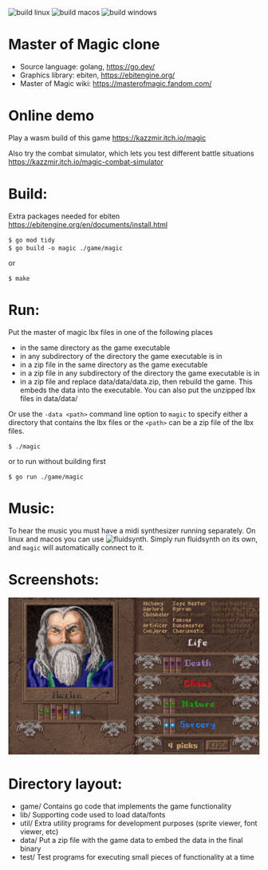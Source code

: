 ![build linux](https://github.com/kazzmir/master-of-magic/actions/workflows/build-linux.yml/badge.svg)
![build macos](https://github.com/kazzmir/master-of-magic/actions/workflows/build-macos-m1.yml/badge.svg)
![build windows](https://github.com/kazzmir/master-of-magic/actions/workflows/build-windows.yml/badge.svg)

# Master of Magic clone

* Source language: golang, https://go.dev/
* Graphics library: ebiten, https://ebitengine.org/
* Master of Magic wiki: https://masterofmagic.fandom.com/

# Online demo

Play a wasm build of this game
https://kazzmir.itch.io/magic

Also try the combat simulator, which lets you test different battle situations
https://kazzmir.itch.io/magic-combat-simulator

# Build:

Extra packages needed for ebiten
https://ebitengine.org/en/documents/install.html

```
$ go mod tidy
$ go build -o magic ./game/magic
```
or
```
$ make
```

# Run:
Put the master of magic lbx files in one of the following places
- in the same directory as the game executable
- in any subdirectory of the directory the game executable is in
- in a zip file in the same directory as the game executable
- in a zip file in any subdirectory of the directory the game executable is in
- in a zip file and replace data/data/data.zip, then rebuild the game. This embeds the data into the executable. You can also put the unzipped lbx files in data/data/

Or use the `-data <path>` command line option to `magic` to specify either a directory that contains the lbx files or the `<path>` can be a zip file of the lbx files.
```
$ ./magic
```
or to run without building first
```
$ go run ./game/magic
```

# Music:

To hear the music you must have a midi synthesizer running separately. On linux and macos you can use ![fluidsynth](https://www.fluidsynth.org/). Simply run fluidsynth on its own, and `magic` will automatically connect to it.

# Screenshots:
![new wizard](./images/new-custom-wizard.png)

# Directory layout:
- game/ Contains go code that implements the game functionality
- lib/ Supporting code used to load data/fonts
- util/ Extra utility programs for development purposes (sprite viewer, font viewer, etc)
- data/ Put a zip file with the game data to embed the data in the final binary
- test/ Test programs for executing small pieces of functionality at a time
